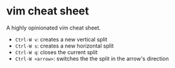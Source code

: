 # vim cheat sheet

A highly opinionated vim cheat sheet.

* `Ctrl-W v`: creates a new vertical split
* `Ctrl-W s`: creates a new horizontal split
* `Ctrl-W q`: closes the current split
* `Ctrl-W <arrow>`: switches the the split in the arrow's direction
